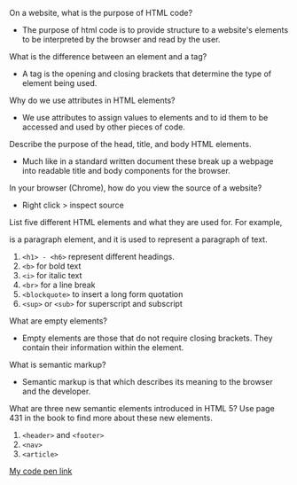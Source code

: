 On a website, what is the purpose of HTML code?
* The purpose of html code is to provide structure to a website's elements to be interpreted by the browser and read by the user.

What is the difference between an element and a tag?
* A tag is the opening and closing brackets that determine the type of element being used.

Why do we use attributes in HTML elements?
* We use attributes to assign values to elements and to id them to be accessed and used by other pieces of code.

Describe the purpose of the head, title, and body HTML elements.
* Much like in a standard written document these break up a webpage into readable title and body components for the browser.

In your browser (Chrome), how do you view the source of a website?
* Right click > inspect source

List five different HTML elements and what they are used for. For example, <p></p> is a paragraph element, and it is used to represent a paragraph of text.
1. `<h1> - <h6>` represent different headings.
2. `<b>` for bold text
3. `<i>` for italic text
4. `<br>` for a line break
5. `<blockquote>` to insert a long form quotation
6. `<sup>` or `<sub>` for superscript and subscript

What are empty elements?
* Empty elements are those that do not require closing brackets. They contain their information within the element.

What is semantic markup?
* Semantic markup is that which describes its meaning to the browser and the developer.

What are three new semantic elements introduced in HTML 5? Use page 431 in the book to find more about these new elements.
1. `<header>` and `<footer>`
2. `<nav>`
3. `<article>`


[My code pen link](https://codepen.io/cjspohn/pen/gOrydPX)
